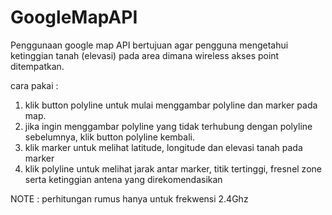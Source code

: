# GoogleMapAPI

Penggunaan google map API bertujuan agar pengguna mengetahui ketinggian tanah (elevasi) pada area dimana wireless akses point ditempatkan. 

cara pakai : 

1. klik button polyline untuk mulai menggambar polyline dan marker pada map.
2. jika ingin menggambar polyline yang tidak terhubung dengan polyline sebelumnya, klik button polyline kembali.
3. klik marker untuk melihat latitude, longitude dan elevasi tanah pada marker
4. klik polyline untuk melihat jarak antar marker, titik tertinggi, fresnel zone serta ketinggian antena yang direkomendasikan

NOTE : perhitungan rumus hanya untuk frekwensi 2.4Ghz
